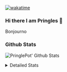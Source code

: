 [![wakatime](https://wakatime.com/badge/user/abd317df-612e-44b4-8787-15db7b574b2f.svg)](https://wakatime.com/@abd317df-612e-44b4-8787-15db7b574b2f)
### Hi there I am Pringles 👋

Bonjourno

### Github Stats
![PringlePot' Github Stats](https://github-readme-stats.vercel.app/api?username=PringlePot&show_icons=true&theme=dark&count_private=true)

<details>
  <summary>Detailed Stats</summary>
    
<!--START_SECTION:waka-->
![Code Time](http://img.shields.io/badge/Code%20Time-459%20hrs%2026%20mins-blue)

![Profile Views](http://img.shields.io/badge/Profile%20Views-3-blue)

![Lines of code](https://img.shields.io/badge/From%20Hello%20World%20I%27ve%20Written-110%20Thousand%20lines%20of%20code-blue)

**🐱 My GitHub Data** 

> 🏆 270 Contributions in the Year 2022
 > 
> 📦 90.8 kB Used in GitHub's Storage 
 > 
> 🚫 Not Opted to Hire
 > 
> 📜 10 Public Repositories 
 > 
> 🔑 12 Private Repositories  
 > 
**I'm an Early 🐤** 

```text
🌞 Morning    155 commits    ████░░░░░░░░░░░░░░░░░░░░░   17.49% 
🌆 Daytime    349 commits    █████████░░░░░░░░░░░░░░░░   39.39% 
🌃 Evening    382 commits    ██████████░░░░░░░░░░░░░░░   43.12% 
🌙 Night      0 commits      ░░░░░░░░░░░░░░░░░░░░░░░░░   0.0%

```
📅 **I'm Most Productive on Sunday** 

```text
Monday       175 commits    █████░░░░░░░░░░░░░░░░░░░░   19.75% 
Tuesday      81 commits     ██░░░░░░░░░░░░░░░░░░░░░░░   9.14% 
Wednesday    97 commits     ██░░░░░░░░░░░░░░░░░░░░░░░   10.95% 
Thursday     124 commits    ███░░░░░░░░░░░░░░░░░░░░░░   14.0% 
Friday       81 commits     ██░░░░░░░░░░░░░░░░░░░░░░░   9.14% 
Saturday     142 commits    ████░░░░░░░░░░░░░░░░░░░░░   16.03% 
Sunday       186 commits    █████░░░░░░░░░░░░░░░░░░░░   20.99%

```


📊 **This Week I Spent My Time On** 

```text
⌚︎ Time Zone: Europe/Amsterdam

💬 Programming Languages: 
TypeScript               6 hrs 20 mins       █████████████░░░░░░░░░░░░   53.99% 
Go                       3 hrs 15 mins       ███████░░░░░░░░░░░░░░░░░░   27.82% 
CSS                      1 hr 53 mins        ████░░░░░░░░░░░░░░░░░░░░░   16.06% 
HTML                     9 mins              ░░░░░░░░░░░░░░░░░░░░░░░░░   1.41% 
JSON                     2 mins              ░░░░░░░░░░░░░░░░░░░░░░░░░   0.33%

🔥 Editors: 
WebStorm                 8 hrs               █████████████████░░░░░░░░   68.2% 
GoLand                   3 hrs 43 mins       ████████░░░░░░░░░░░░░░░░░   31.8%

🐱‍💻 Projects: 
Frontend                 8 hrs               █████████████████░░░░░░░░   68.2% 
Backend                  3 hrs 15 mins       ███████░░░░░░░░░░░░░░░░░░   27.73% 
Viewer                   28 mins             █░░░░░░░░░░░░░░░░░░░░░░░░   4.07%

💻 Operating System: 
Windows                  11 hrs 44 mins      █████████████████████████   100.0%

```

**I Mostly Code in Java** 

```text
Java                     7 repos             ██████████░░░░░░░░░░░░░░░   41.18% 
JavaScript               2 repos             ███░░░░░░░░░░░░░░░░░░░░░░   11.76% 
TypeScript               2 repos             ███░░░░░░░░░░░░░░░░░░░░░░   11.76% 
HTML                     2 repos             ███░░░░░░░░░░░░░░░░░░░░░░   11.76% 
Python                   1 repo              █░░░░░░░░░░░░░░░░░░░░░░░░   5.88%

```


**Timeline**

![Chart not found](https://raw.githubusercontent.com/PringlePot/PringlePot/main/charts/bar_graph.png) 


 Last Updated on 16/03/2022 00:51:33 UTC
<!--END_SECTION:waka-->

</details>
